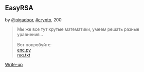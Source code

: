 ## EasyRSA
by [@pigadoor](https://t.me/pigadoor), [#crypto](/README.md#crypto), 200

> Мы же все тут крутые математики, умеем решать разные уравнения...<br><br>Вот попробуйте:<br>[enc.py](enc.py)<br>[req.txt](req.txt)


[Write-up](WRITEUP.md)